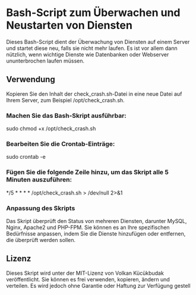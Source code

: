 # Bash-Script zum Überwachen und Neustarten von Diensten
Dieses Bash-Script dient der Überwachung von Diensten auf einem Server und startet diese neu, falls sie nicht mehr laufen. Es ist vor allem dann nützlich, wenn wichtige Dienste wie Datenbanken oder Webserver ununterbrochen laufen müssen.

## Verwendung
Kopieren Sie den Inhalt der check_crash.sh-Datei in eine neue Datei auf Ihrem Server, zum Beispiel /opt/check_crash.sh.

### Machen Sie das Bash-Skript ausführbar:
sudo chmod +x /opt/check_crash.sh

### Bearbeiten Sie die Crontab-Einträge:
sudo crontab -e

### Fügen Sie die folgende Zeile hinzu, um das Skript alle 5 Minuten auszuführen:
*/5 * * * * /opt/check_crash.sh > /dev/null 2>&1

### Anpassung des Skripts
Das Skript überprüft den Status von mehreren Diensten, darunter MySQL, Nginx, Apache2 und PHP-FPM. Sie können es an Ihre spezifischen Bedürfnisse anpassen, indem Sie die Dienste hinzufügen oder entfernen, die überprüft werden sollen.

## Lizenz
Dieses Skript wird unter der MIT-Lizenz von Volkan Kücükbudak veröffentlicht. Sie können es frei verwenden, kopieren, ändern und verteilen. Es wird jedoch ohne Garantie oder Haftung zur Verfügung gestell
